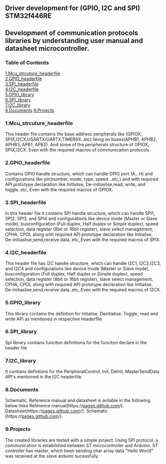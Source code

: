 ## Driver development for (GPIO, I2C and SPI) STM32f446RE
## Development of communication protocols libraries by understanding user manual and datasheet microcontroller.
### Table of Contents  
[1.Mcu_strcuture_headerfile](#headers)
[](#emphasis)  
[2.GPIO_headerfile](#headers) 
[](#emphasis)   
[3.SPI_headerfile](#headers)
[](#emphasis)   
[4.I2C_headerfile](#headers)
[](#emphasis)   
[5.GPIO_library](#headers)
[](#emphasis)   
[6.SPI_library](#headers)
[](#emphasis)   
[7.I2C_library](#headers)
[](#emphasis)  
[8.Documents](#headers)
[  ](#emphasis) 
[9.Projects](#headers)


 <a name="headers"/>
 
### 1.Mcu_strcuture_headerfile
This header file contains the base address peripherals like (GPIOX, SPIX,I2CX,USARTX/UARTX,TIMERSX..etc) lieing on buses(APHB1, APHB2, APHB3, APB1, APB2). And some of the peripherals structure of GPIOX, SPIX,I2CX. Even with the required macros of communicaiton protocols.
### 2.GPIO_headerfile
Contains GPIO handle structure, which can handle GPIO port (A...H) and configurations like pin(number, mode, type, speed ..etc,) and  with required API  prototype declaration like Initialise, De-initiaslise,read, write, and toggle..etc,.Even with the required macros of GPIOX.
### 3.SPI_headerfile
In this header file it contains SPI handle structure, which can handle SPI1, SPI2, SPI3, and SPI4 and configurations like device mode (Master or Slave mode), busconfiguration (Full duplex, Half duplex or Simple duplex), speed selection, data register (8bit or 16bit register), slave select management, CPHA, CPOL along with required API  prototype declaration like Initialise, De-initiaslise,send,receive data..etc,,Even with the required macros of SPIX.
### 4.I2C_headerfile
This header file has I2C handle structure, which can handle I2C1, I2C2,I2C3, and I2C4 and configurations like device mode (Master or Slave mode), busconfiguration (Full duplex, Half duplex or Simple duplex), speed selection, data register (8bit or 16bit register), slave select management, CPHA, CPOL along with required API  prototype declaration like Initialise, De-initiaslise,send,receive data..etc,.Even with the required macros of I2CX.
### 5.GPIO_library
This library contains the defintion for Intialise, Deintialise, Toggle, read and write API as menitoned in respective headerfile.
### 6.SPI_library
Spi library contians funciton definitions for the funciton declare in the header file
### 7.I2C_library
It contians defintions for the PeripheralControl, Init, DeInit, MasterSendData API's mentioned in the I2C headerfile.
### 8.Documents
Schematic, Reference manual and datasheet is avilable in the following below links
Reference manual(https://[pages.github.com](https://www.st.com/resource/en/reference_manual/dm00135183-stm32f446xx-advanced-arm-based-32-bit-mcus-stmicroelectronics.pdf)/).
Datasheet(https://[pages.github.com](https://www.st.com/resource/en/datasheet/stm32f446re.pdf))/).
Schematic (https://[pages.github.com](https://www.st.com/en/evaluation-tools/nucleo-f446re.html#cad-resources)/).
### 9.Projects
The created libraries are tested with a simple project.
Using SPI protocol, a communication is established between ST microcontroller and Arduino. ST controller has master, which been sending char array data "Hello World" was received at the slave arduino sucessfully.


